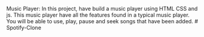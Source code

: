 Music Player: In this project, have build a music player using HTML CSS and js. This music player have all the features found in a typical music player. You will be able to use, play, pause and seek songs that have been added.  # Spotify-Clone
